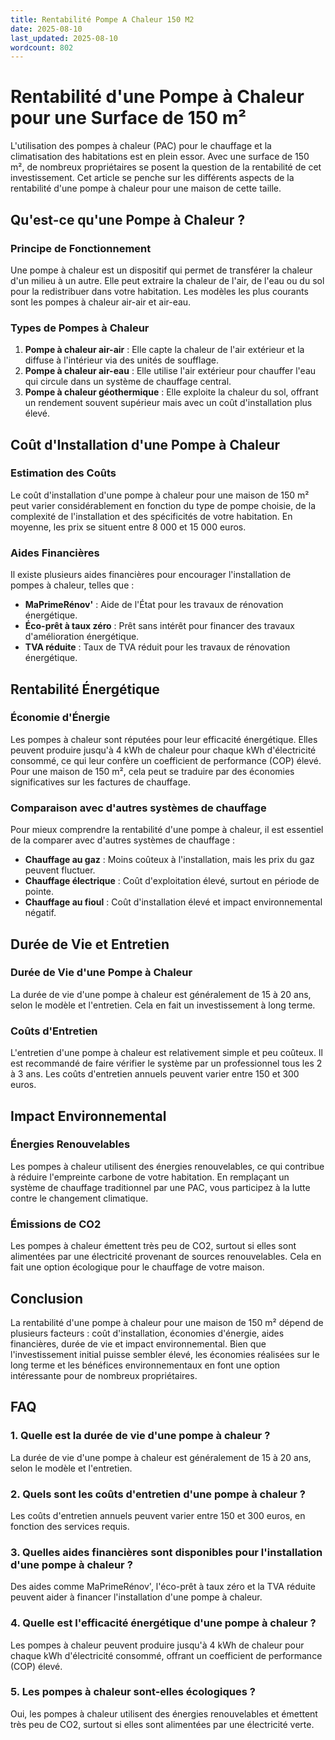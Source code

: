 ```yaml
---
title: Rentabilité Pompe A Chaleur 150 M2
date: 2025-08-10
last_updated: 2025-08-10
wordcount: 802
---
```


# Rentabilité d'une Pompe à Chaleur pour une Surface de 150 m²

L'utilisation des pompes à chaleur (PAC) pour le chauffage et la climatisation des habitations est en plein essor. Avec une surface de 150 m², de nombreux propriétaires se posent la question de la rentabilité de cet investissement. Cet article se penche sur les différents aspects de la rentabilité d'une pompe à chaleur pour une maison de cette taille.

## Qu'est-ce qu'une Pompe à Chaleur ?

### Principe de Fonctionnement

Une pompe à chaleur est un dispositif qui permet de transférer la chaleur d'un milieu à un autre. Elle peut extraire la chaleur de l'air, de l'eau ou du sol pour la redistribuer dans votre habitation. Les modèles les plus courants sont les pompes à chaleur air-air et air-eau.

### Types de Pompes à Chaleur

1. **Pompe à chaleur air-air** : Elle capte la chaleur de l'air extérieur et la diffuse à l'intérieur via des unités de soufflage.
2. **Pompe à chaleur air-eau** : Elle utilise l'air extérieur pour chauffer l'eau qui circule dans un système de chauffage central.
3. **Pompe à chaleur géothermique** : Elle exploite la chaleur du sol, offrant un rendement souvent supérieur mais avec un coût d'installation plus élevé.

## Coût d'Installation d'une Pompe à Chaleur

### Estimation des Coûts

Le coût d'installation d'une pompe à chaleur pour une maison de 150 m² peut varier considérablement en fonction du type de pompe choisie, de la complexité de l'installation et des spécificités de votre habitation. En moyenne, les prix se situent entre 8 000 et 15 000 euros.

### Aides Financières

Il existe plusieurs aides financières pour encourager l'installation de pompes à chaleur, telles que :

- **MaPrimeRénov'** : Aide de l'État pour les travaux de rénovation énergétique.
- **Éco-prêt à taux zéro** : Prêt sans intérêt pour financer des travaux d'amélioration énergétique.
- **TVA réduite** : Taux de TVA réduit pour les travaux de rénovation énergétique.

## Rentabilité Énergétique

### Économie d'Énergie

Les pompes à chaleur sont réputées pour leur efficacité énergétique. Elles peuvent produire jusqu'à 4 kWh de chaleur pour chaque kWh d'électricité consommé, ce qui leur confère un coefficient de performance (COP) élevé. Pour une maison de 150 m², cela peut se traduire par des économies significatives sur les factures de chauffage.

### Comparaison avec d'autres systèmes de chauffage

Pour mieux comprendre la rentabilité d'une pompe à chaleur, il est essentiel de la comparer avec d'autres systèmes de chauffage :

- **Chauffage au gaz** : Moins coûteux à l'installation, mais les prix du gaz peuvent fluctuer.
- **Chauffage électrique** : Coût d'exploitation élevé, surtout en période de pointe.
- **Chauffage au fioul** : Coût d'installation élevé et impact environnemental négatif.

## Durée de Vie et Entretien

### Durée de Vie d'une Pompe à Chaleur

La durée de vie d'une pompe à chaleur est généralement de 15 à 20 ans, selon le modèle et l'entretien. Cela en fait un investissement à long terme.

### Coûts d'Entretien

L'entretien d'une pompe à chaleur est relativement simple et peu coûteux. Il est recommandé de faire vérifier le système par un professionnel tous les 2 à 3 ans. Les coûts d'entretien annuels peuvent varier entre 150 et 300 euros.

## Impact Environnemental

### Énergies Renouvelables

Les pompes à chaleur utilisent des énergies renouvelables, ce qui contribue à réduire l'empreinte carbone de votre habitation. En remplaçant un système de chauffage traditionnel par une PAC, vous participez à la lutte contre le changement climatique.

### Émissions de CO2

Les pompes à chaleur émettent très peu de CO2, surtout si elles sont alimentées par une électricité provenant de sources renouvelables. Cela en fait une option écologique pour le chauffage de votre maison.

## Conclusion

La rentabilité d'une pompe à chaleur pour une maison de 150 m² dépend de plusieurs facteurs : coût d'installation, économies d'énergie, aides financières, durée de vie et impact environnemental. Bien que l'investissement initial puisse sembler élevé, les économies réalisées sur le long terme et les bénéfices environnementaux en font une option intéressante pour de nombreux propriétaires.

## FAQ

### 1. Quelle est la durée de vie d'une pompe à chaleur ?

La durée de vie d'une pompe à chaleur est généralement de 15 à 20 ans, selon le modèle et l'entretien.

### 2. Quels sont les coûts d'entretien d'une pompe à chaleur ?

Les coûts d'entretien annuels peuvent varier entre 150 et 300 euros, en fonction des services requis.

### 3. Quelles aides financières sont disponibles pour l'installation d'une pompe à chaleur ?

Des aides comme MaPrimeRénov', l'éco-prêt à taux zéro et la TVA réduite peuvent aider à financer l'installation d'une pompe à chaleur.

### 4. Quelle est l'efficacité énergétique d'une pompe à chaleur ?

Les pompes à chaleur peuvent produire jusqu'à 4 kWh de chaleur pour chaque kWh d'électricité consommé, offrant un coefficient de performance (COP) élevé.

### 5. Les pompes à chaleur sont-elles écologiques ?

Oui, les pompes à chaleur utilisent des énergies renouvelables et émettent très peu de CO2, surtout si elles sont alimentées par une électricité verte.